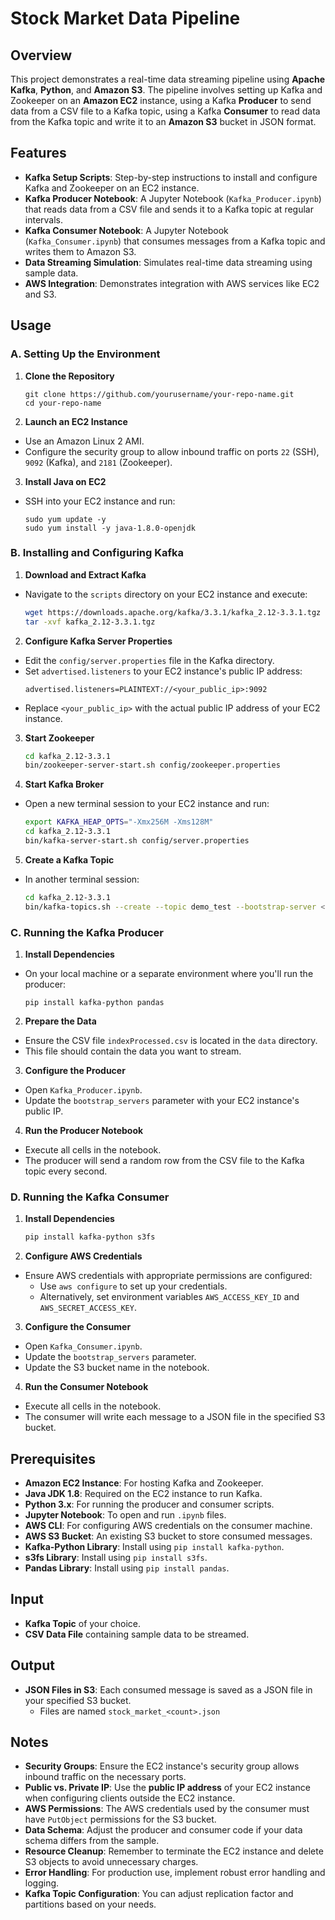# Stock Market Data Pipeline

## Overview
This project demonstrates a real-time data streaming pipeline using **Apache Kafka**, **Python**, and **Amazon S3**. The pipeline involves setting up Kafka and Zookeeper on an **Amazon EC2** instance, using a Kafka **Producer** to send data from a CSV file to a Kafka topic, using a Kafka **Consumer** to read data from the Kafka topic and write it to an **Amazon S3** bucket in JSON format.

## Features
- **Kafka Setup Scripts**: Step-by-step instructions to install and configure Kafka and Zookeeper on an EC2 instance.
- **Kafka Producer Notebook**: A Jupyter Notebook (`Kafka_Producer.ipynb`) that reads data from a CSV file and sends it to a Kafka topic at regular intervals.
- **Kafka Consumer Notebook**: A Jupyter Notebook (`Kafka_Consumer.ipynb`) that consumes messages from a Kafka topic and writes them to Amazon S3.
- **Data Streaming Simulation**: Simulates real-time data streaming using sample data.
- **AWS Integration**: Demonstrates integration with AWS services like EC2 and S3.

## Usage
### A. Setting Up the Environment
1. **Clone the Repository**
    ```
    git clone https://github.com/yourusername/your-repo-name.git
    cd your-repo-name
    ```

2. **Launch an EC2 Instance**
- Use an Amazon Linux 2 AMI.
- Configure the security group to allow inbound traffic on ports `22` (SSH), `9092` (Kafka), and `2181` (Zookeeper).

3. **Install Java on EC2**
- SSH into your EC2 instance and run:
    ```
    sudo yum update -y
    sudo yum install -y java-1.8.0-openjdk
    ```

### B. Installing and Configuring Kafka
1. **Download and Extract Kafka**
- Navigate to the `scripts` directory on your EC2 instance and execute:
    ```bash
    wget https://downloads.apache.org/kafka/3.3.1/kafka_2.12-3.3.1.tgz
    tar -xvf kafka_2.12-3.3.1.tgz
    ```

2. **Configure Kafka Server Properties**
- Edit the `config/server.properties` file in the Kafka directory.
- Set `advertised.listeners` to your EC2 instance's public IP address:
    ```properties
    advertised.listeners=PLAINTEXT://<your_public_ip>:9092
    ```
- Replace `<your_public_ip>` with the actual public IP address of your EC2 instance.

3. **Start Zookeeper**
    ```bash
    cd kafka_2.12-3.3.1
    bin/zookeeper-server-start.sh config/zookeeper.properties
    ```

4. **Start Kafka Broker**
- Open a new terminal session to your EC2 instance and run:
    ```bash
    export KAFKA_HEAP_OPTS="-Xmx256M -Xms128M"
    cd kafka_2.12-3.3.1
    bin/kafka-server-start.sh config/server.properties
    ```

5. **Create a Kafka Topic**
- In another terminal session:
    ```bash
    cd kafka_2.12-3.3.1
    bin/kafka-topics.sh --create --topic demo_test --bootstrap-server <your_public_ip>:9092 --replication-factor 1 --partitions 1
    ```

### C. Running the Kafka Producer
1. **Install Dependencies**
- On your local machine or a separate environment where you'll run the producer:
    ```
    pip install kafka-python pandas
    ```

2. **Prepare the Data**
- Ensure the CSV file `indexProcessed.csv` is located in the `data` directory.
- This file should contain the data you want to stream.

3. **Configure the Producer**
- Open `Kafka_Producer.ipynb`.
- Update the `bootstrap_servers` parameter with your EC2 instance's public IP.

4. **Run the Producer Notebook**
- Execute all cells in the notebook.
- The producer will send a random row from the CSV file to the Kafka topic every second.

### D. Running the Kafka Consumer
1. **Install Dependencies**
    ```bash
    pip install kafka-python s3fs
    ```

2. **Configure AWS Credentials**
- Ensure AWS credentials with appropriate permissions are configured:
    - Use `aws configure` to set up your credentials.
    - Alternatively, set environment variables `AWS_ACCESS_KEY_ID` and `AWS_SECRET_ACCESS_KEY`.

3. **Configure the Consumer**
- Open `Kafka_Consumer.ipynb`.
- Update the `bootstrap_servers` parameter.
- Update the S3 bucket name in the notebook.

4. **Run the Consumer Notebook**
- Execute all cells in the notebook.
- The consumer will write each message to a JSON file in the specified S3 bucket.

## Prerequisites
- **Amazon EC2 Instance**: For hosting Kafka and Zookeeper.
- **Java JDK 1.8**: Required on the EC2 instance to run Kafka.
- **Python 3.x**: For running the producer and consumer scripts.
- **Jupyter Notebook**: To open and run `.ipynb` files.
- **AWS CLI**: For configuring AWS credentials on the consumer machine.
- **AWS S3 Bucket**: An existing S3 bucket to store consumed messages.
- **Kafka-Python Library**: Install using `pip install kafka-python`.
- **s3fs Library**: Install using `pip install s3fs`.
- **Pandas Library**: Install using `pip install pandas`.

## Input
- **Kafka Topic** of your choice.
- **CSV Data File** containing sample data to be streamed.

## Output
- **JSON Files in S3**: Each consumed message is saved as a JSON file in your specified S3 bucket.
    - Files are named `stock_market_<count>.json`

## Notes
- **Security Groups**: Ensure the EC2 instance's security group allows inbound traffic on the necessary ports.
- **Public vs. Private IP**: Use the **public IP address** of your EC2 instance when configuring clients outside the EC2 instance.
- **AWS Permissions**: The AWS credentials used by the consumer must have `PutObject` permissions for the S3 bucket.
- **Data Schema**: Adjust the producer and consumer code if your data schema differs from the sample.
- **Resource Cleanup**: Remember to terminate the EC2 instance and delete S3 objects to avoid unnecessary charges.
- **Error Handling**: For production use, implement robust error handling and logging.
- **Kafka Topic Configuration**: You can adjust replication factor and partitions based on your needs.